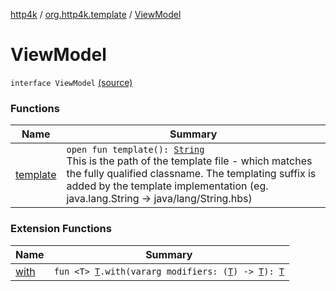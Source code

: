[http4k](../../index.md) / [org.http4k.template](../index.md) / [ViewModel](./index.md)

# ViewModel

`interface ViewModel` [(source)](https://github.com/http4k/http4k/blob/master/http4k-core/src/main/kotlin/org/http4k/template/ViewModel.kt#L8)

### Functions

| Name | Summary |
|---|---|
| [template](template.md) | `open fun template(): `[`String`](https://kotlinlang.org/api/latest/jvm/stdlib/kotlin/-string/index.html)<br>This is the path of the template file - which matches the fully qualified classname. The templating suffix is added by the template implementation (eg. java.lang.String -&gt; java/lang/String.hbs) |

### Extension Functions

| Name | Summary |
|---|---|
| [with](../../org.http4k.core/with.md) | `fun <T> `[`T`](../../org.http4k.core/with.md#T)`.with(vararg modifiers: (`[`T`](../../org.http4k.core/with.md#T)`) -> `[`T`](../../org.http4k.core/with.md#T)`): `[`T`](../../org.http4k.core/with.md#T) |
